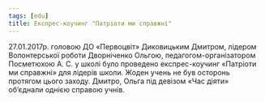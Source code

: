 ```yaml
---
tags: [edu]
title: Експрес-коучинг "Патріоти ми справжні"
---
```


27.01.2017р. головою ДО «Первоцвіт» Диковицьким Дмитром, лідером Волонтерської роботи Дворніченко Ольгою, педагогом-організатором Посметюхою А. С. у школі було проведено експрес-коучинг «Патріоти ми справжні» для лідерів школи. Жоден учень не був осторонь протягом цього заходу. Дмитро, Ольга під девізом «Час діяти» об’єднали однією справою учнів.

<slideshow id="72157676837537364"></slideshow>
